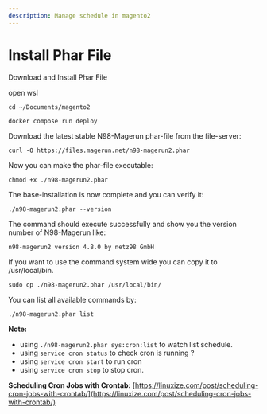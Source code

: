 ```yaml
---
description: Manage schedule in magento2
---
```


# Install Phar File

Download and Install Phar File

open wsl

```
cd ~/Documents/magento2
```

```
docker compose run deploy
```

Download the latest stable N98-Magerun phar-file from the file-server:

```
curl -O https://files.magerun.net/n98-magerun2.phar
```

Now you can make the phar-file executable:

```
chmod +x ./n98-magerun2.phar
```

The base-installation is now complete and you can verify it:

```
./n98-magerun2.phar --version
```

The command should execute successfully and show you the version number of N98-Magerun like:

```
n98-magerun2 version 4.8.0 by netz98 GmbH
```

If you want to use the command system wide you can copy it to /usr/local/bin.

```
sudo cp ./n98-magerun2.phar /usr/local/bin/
```

You can list all available commands by:

```
./n98-magerun2.phar list
```

**Note:**

* using `./n98-magerun2.phar sys:cron:list` to watch list schedule.
* using `service cron status` to check cron is running ?
* using `service cron start` to run cron
* using `service cron stop` to stop cron.

**Scheduling Cron Jobs with Crontab:** [https://linuxize.com/post/scheduling-cron-jobs-with-crontab/](https://linuxize.com/post/scheduling-cron-jobs-with-crontab/)
